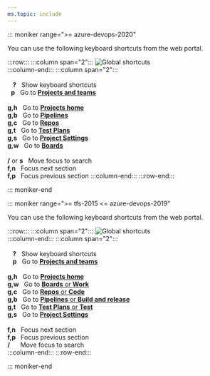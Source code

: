 ```yaml
---
ms.topic: include
---
```



<a id="global-shortcuts"></a>


::: moniker range=">= azure-devops-2020"

You can use the following keyboard shortcuts from the web portal.

:::row:::
   :::column span="2":::
      ![Global shortcuts](/azure/devops/media/keyboard-shortcuts/global-shortcuts-cloud.png)  
   :::column-end:::
   :::column span="2":::
      <br/><br/>
      &nbsp;&nbsp;&nbsp;**?**&nbsp;&nbsp;&nbsp;Show keyboard shortcuts  
      &nbsp;&nbsp;**p**&nbsp;&nbsp;&nbsp;Go to [**Projects and teams**](/azure/devops/project/navigation/go-to-project-repo)  
      <br/>
      **g,h**&nbsp;&nbsp;&nbsp;Go to [**Projects home**](/azure/devops/project/navigation/go-to-project-repo)  
      **g,b**&nbsp;&nbsp;&nbsp;Go to [**Pipelines**](/azure/devops/pipelines/overview)  
      **g,c**&nbsp;&nbsp;&nbsp;Go to [**Repos**](/azure/devops/repos/git/overview)  
      **g,t**&nbsp;&nbsp;&nbsp;Go to [**Test Plans**](/azure/devops/test/index)  
      **g,s**&nbsp;&nbsp;&nbsp;Go to [**Project Settings**](/azure/devops/organizations/settings/about-settings)  
      **g,w**&nbsp;&nbsp;&nbsp;Go to [**Boards**](/azure/devops/boards/get-started/what-is-azure-boards)   
      <br/>
      **/** or **s**&nbsp;&nbsp;&nbsp;Move focus to search<br/>
      **f,n**&nbsp;&nbsp;&nbsp;Focus next section<br/>
      **f,p**&nbsp;&nbsp;&nbsp;Focus previous section
   :::column-end:::
:::row-end:::
 
::: moniker-end


::: moniker range=">= tfs-2015 <= azure-devops-2019"

You can use the following keyboard shortcuts from the web portal.

:::row:::
   :::column span="2":::
      ![Global shortcuts](/azure/devops/media/keyboard-shortcuts/global-shortcuts.png)  
   :::column-end:::
   :::column span="2":::
      <br/><br/>
      &nbsp;&nbsp;&nbsp;**?**&nbsp;&nbsp;&nbsp;Show keyboard shortcuts   
      &nbsp;&nbsp;&nbsp;**p**&nbsp;&nbsp;&nbsp;Go to [**Projects and teams**](/azure/devops/project/navigation/go-to-project-repo)   
      <br/>
      **g,h**&nbsp;&nbsp;&nbsp;Go to [**Projects home**](/azure/devops/project/navigation/go-to-project-repo)   
      **g,w**&nbsp;&nbsp;&nbsp;Go to [**Boards** or **Work**](/azure/devops/boards/get-started/what-is-azure-boards)   
      **g,c**&nbsp;&nbsp;&nbsp;Go to [**Repos** or **Code**](/azure/devops/repos/git/overview)   
      **g,b**&nbsp;&nbsp;&nbsp;Go to [**Pipelines** or **Build and release**](/azure/devops/pipelines/overview)   
      **g,t**&nbsp;&nbsp;&nbsp;Go to [**Test Plans** or **Test**](/azure/devops/test/index)   
      **g,s**&nbsp;&nbsp;&nbsp;Go to [**Project Settings**](/azure/devops/organizations/settings/about-settings)   
      <br/>
      **f,n**&nbsp;&nbsp;&nbsp;Focus next section<br/>
      **f,p**&nbsp;&nbsp;&nbsp;Focus previous section<br/>
      **/**&nbsp;&nbsp;&nbsp;&nbsp;&nbsp;&nbsp;Move focus to search<br/>
   :::column-end:::
:::row-end:::
 
::: moniker-end
